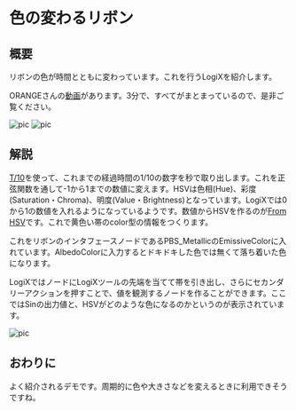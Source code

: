 <!-- NeosVR Techbook-->

# 色の変わるリボン

## 概要

リボンの色が時間とともに変わっています。これを行うLogiXを紹介します。

ORANGEさんの[動画](https://www.youtube.com/watch?v=Bhg2zbBQUoY&feature=youtu.be)があります。3分で、すべてがまとまっているので、是非ご覧ください。

![pic](https://pbs.twimg.com/media/ETjQmBDUcAAT3wH?format=jpg&name=thumb "pic")
![pic](https://pbs.twimg.com/media/ETjQmBYUYAIE0xt?format=jpg&name=thumb "pic")

## 解説
[T/10](https://neosvrjp.memo.wiki/d/T/10)を使って、これまでの経過時間の1/10の数字を秒で取り出します。これを正弦関数を通して-1から1までの数値に変えます。HSVは色相(Hue)、彩度(Saturation・Chroma)、明度(Value・Brightness)となっています。LogiXでは0から1の数値を入れるようになっているようです。数値からHSVを作るのが[From HSV](https://neosvrjp.memo.wiki/d/FromHSV)です。これで黄色い帯のcolor型の情報をつくります。

これをリボンのインタフェースノードであるPBS_MetallicのEmissiveColorに入れています。AlbedoColorに入力するとドキドキした色では無くて落ち着いた色になります。

LogiXではノードにLogiXツールの先端を当てて帯を引き出し、さらにセカンダリーアクションを押すことで、値を観測するノードを作ることができます。ここではSinの出力値と、HSVがどのような色になるのかというのが表示されています。

![pic](https://pbs.twimg.com/media/ETjQmBpUUAABt0w?format=jpg&name=large "pic")

## おわりに
よく紹介されるデモです。周期的に色や大きさなどを変えるときに利用できそうですね。